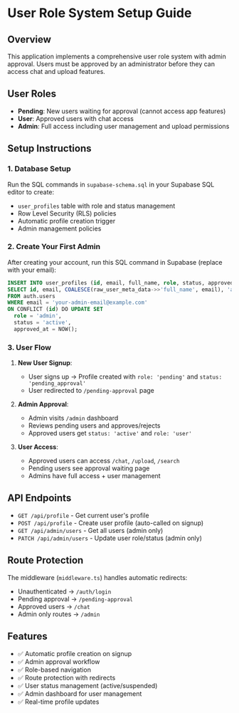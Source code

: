 # User Role System Setup Guide

## Overview

This application implements a comprehensive user role system with admin approval. Users must be approved by an administrator before they can access chat and upload features.

## User Roles

- **Pending**: New users waiting for approval (cannot access app features)
- **User**: Approved users with chat access
- **Admin**: Full access including user management and upload permissions

## Setup Instructions

### 1. Database Setup

Run the SQL commands in `supabase-schema.sql` in your Supabase SQL editor to create:
- `user_profiles` table with role and status management
- Row Level Security (RLS) policies
- Automatic profile creation trigger
- Admin management policies

### 2. Create Your First Admin

After creating your account, run this SQL command in Supabase (replace with your email):

```sql
INSERT INTO user_profiles (id, email, full_name, role, status, approved_at)
SELECT id, email, COALESCE(raw_user_meta_data->>'full_name', email), 'admin', 'active', NOW()
FROM auth.users 
WHERE email = 'your-admin-email@example.com'
ON CONFLICT (id) DO UPDATE SET 
  role = 'admin',
  status = 'active',
  approved_at = NOW();
```

### 3. User Flow

1. **New User Signup**: 
   - User signs up → Profile created with `role: 'pending'` and `status: 'pending_approval'`
   - User redirected to `/pending-approval` page

2. **Admin Approval**:
   - Admin visits `/admin` dashboard
   - Reviews pending users and approves/rejects
   - Approved users get `status: 'active'` and `role: 'user'`

3. **User Access**:
   - Approved users can access `/chat`, `/upload`, `/search`
   - Pending users see approval waiting page
   - Admins have full access + user management

## API Endpoints

- `GET /api/profile` - Get current user's profile
- `POST /api/profile` - Create user profile (auto-called on signup)
- `GET /api/admin/users` - Get all users (admin only)
- `PATCH /api/admin/users` - Update user role/status (admin only)

## Route Protection

The middleware (`middleware.ts`) handles automatic redirects:
- Unauthenticated → `/auth/login`
- Pending approval → `/pending-approval`
- Approved users → `/chat`
- Admin only routes → `/admin`

## Features

- ✅ Automatic profile creation on signup
- ✅ Admin approval workflow
- ✅ Role-based navigation
- ✅ Route protection with redirects
- ✅ User status management (active/suspended)
- ✅ Admin dashboard for user management
- ✅ Real-time profile updates
